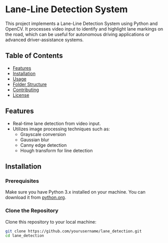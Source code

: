 # Lane-Line Detection System

This project implements a Lane-Line Detection System using Python and OpenCV. It processes video input to identify and highlight lane markings on the road, which can be useful for autonomous driving applications or advanced driver-assistance systems.

## Table of Contents

- [Features](#features)
- [Installation](#installation)
- [Usage](#usage)
- [Folder Structure](#folder-structure)
- [Contributing](#contributing)
- [License](#license)

## Features

- Real-time lane detection from video input.
- Utilizes image processing techniques such as:
  - Grayscale conversion
  - Gaussian blur
  - Canny edge detection
  - Hough transform for line detection

## Installation

### Prerequisites

Make sure you have Python 3.x installed on your machine. You can download it from [python.org](https://www.python.org/downloads/).

### Clone the Repository

Clone this repository to your local machine:

```bash
git clone https://github.com/yourusername/lane_detection.git
cd lane_detection
